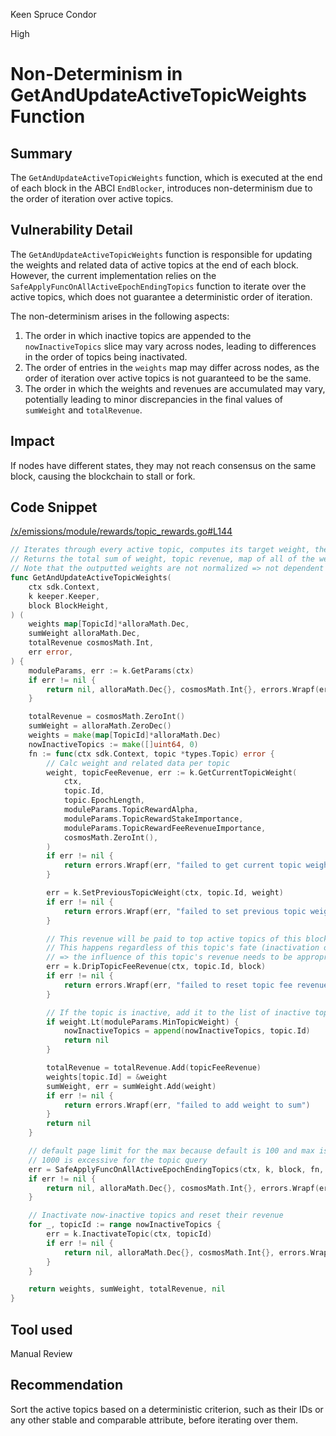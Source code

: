 Keen Spruce Condor

High

# Non-Determinism in GetAndUpdateActiveTopicWeights Function

## Summary

The `GetAndUpdateActiveTopicWeights` function, which is executed at the end of each block in the ABCI `EndBlocker`, introduces non-determinism due to the order of iteration over active topics. 

## Vulnerability Detail

The `GetAndUpdateActiveTopicWeights` function is responsible for updating the weights and related data of active topics at the end of each block. However, the current implementation relies on the `SafeApplyFuncOnAllActiveEpochEndingTopics` function to iterate over the active topics, which does not guarantee a deterministic order of iteration.

The non-determinism arises in the following aspects:
1. The order in which inactive topics are appended to the `nowInactiveTopics` slice may vary across nodes, leading to differences in the order of topics being inactivated.
2. The order of entries in the `weights` map may differ across nodes, as the order of iteration over active topics is not guaranteed to be the same.
3. The order in which the weights and revenues are accumulated may vary, potentially leading to minor discrepancies in the final values of `sumWeight` and `totalRevenue`.




## Impact

If nodes have different states, they may not reach consensus on the same block, causing the blockchain to stall or fork.

## Code Snippet

[/x/emissions/module/rewards/topic_rewards.go#L144](https://github.com/sherlock-audit/2024-06-allora/blob/main/allora-chain/x/emissions/module/rewards/topic_rewards.go#L144)

```go
// Iterates through every active topic, computes its target weight, then exponential moving average to get weight.
// Returns the total sum of weight, topic revenue, map of all of the weights by topic.
// Note that the outputted weights are not normalized => not dependent on pan-topic data.
func GetAndUpdateActiveTopicWeights(
	ctx sdk.Context,
	k keeper.Keeper,
	block BlockHeight,
) (
	weights map[TopicId]*alloraMath.Dec,
	sumWeight alloraMath.Dec,
	totalRevenue cosmosMath.Int,
	err error,
) {
	moduleParams, err := k.GetParams(ctx)
	if err != nil {
		return nil, alloraMath.Dec{}, cosmosMath.Int{}, errors.Wrapf(err, "failed to get alpha")
	}

	totalRevenue = cosmosMath.ZeroInt()
	sumWeight = alloraMath.ZeroDec()
	weights = make(map[TopicId]*alloraMath.Dec)
	nowInactiveTopics := make([]uint64, 0)
	fn := func(ctx sdk.Context, topic *types.Topic) error {
		// Calc weight and related data per topic
		weight, topicFeeRevenue, err := k.GetCurrentTopicWeight(
			ctx,
			topic.Id,
			topic.EpochLength,
			moduleParams.TopicRewardAlpha,
			moduleParams.TopicRewardStakeImportance,
			moduleParams.TopicRewardFeeRevenueImportance,
			cosmosMath.ZeroInt(),
		)
		if err != nil {
			return errors.Wrapf(err, "failed to get current topic weight")
		}

		err = k.SetPreviousTopicWeight(ctx, topic.Id, weight)
		if err != nil {
			return errors.Wrapf(err, "failed to set previous topic weight")
		}

		// This revenue will be paid to top active topics of this block (the churnable topics).
		// This happens regardless of this topic's fate (inactivation or not)
		// => the influence of this topic's revenue needs to be appropriately diminished.
		err = k.DripTopicFeeRevenue(ctx, topic.Id, block)
		if err != nil {
			return errors.Wrapf(err, "failed to reset topic fee revenue")
		}

		// If the topic is inactive, add it to the list of inactive topics
		if weight.Lt(moduleParams.MinTopicWeight) {
			nowInactiveTopics = append(nowInactiveTopics, topic.Id)
			return nil
		}

		totalRevenue = totalRevenue.Add(topicFeeRevenue)
		weights[topic.Id] = &weight
		sumWeight, err = sumWeight.Add(weight)
		if err != nil {
			return errors.Wrapf(err, "failed to add weight to sum")
		}
		return nil
	}

	// default page limit for the max because default is 100 and max is 1000
	// 1000 is excessive for the topic query
	err = SafeApplyFuncOnAllActiveEpochEndingTopics(ctx, k, block, fn, moduleParams.DefaultPageLimit, moduleParams.DefaultPageLimit)
	if err != nil {
		return nil, alloraMath.Dec{}, cosmosMath.Int{}, errors.Wrapf(err, "failed to apply function on all rewardable topics to get weights")
	}

	// Inactivate now-inactive topics and reset their revenue
	for _, topicId := range nowInactiveTopics {
		err = k.InactivateTopic(ctx, topicId)
		if err != nil {
			return nil, alloraMath.Dec{}, cosmosMath.Int{}, errors.Wrapf(err, "failed to inactivate topic")
		}
	}

	return weights, sumWeight, totalRevenue, nil
}
```

## Tool used

Manual Review

## Recommendation

 Sort the active topics based on a deterministic criterion, such as their IDs or any other stable and comparable attribute, before iterating over them.